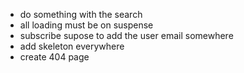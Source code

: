 - do something with the search
- all loading must be on suspense
- subscribe supose to add the user email somewhere
- add skeleton everywhere
- create 404 page